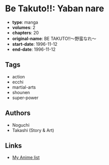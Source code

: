 # Be Takuto!!: Yaban nare

-   **type**: manga
-   **volumes**: 2
-   **chapters**: 20
-   **original-name**: BE TAKUTO!!～野蛮なれ～
-   **start-date**: 1996-11-12
-   **end-date**: 1996-11-12

## Tags

-   action
-   ecchi
-   martial-arts
-   shounen
-   super-power

## Authors

-   Noguchi
-   Takashi (Story & Art)

## Links

-   [My Anime list](https://myanimelist.net/manga/28751/Be_Takuto__Yaban_nare)
